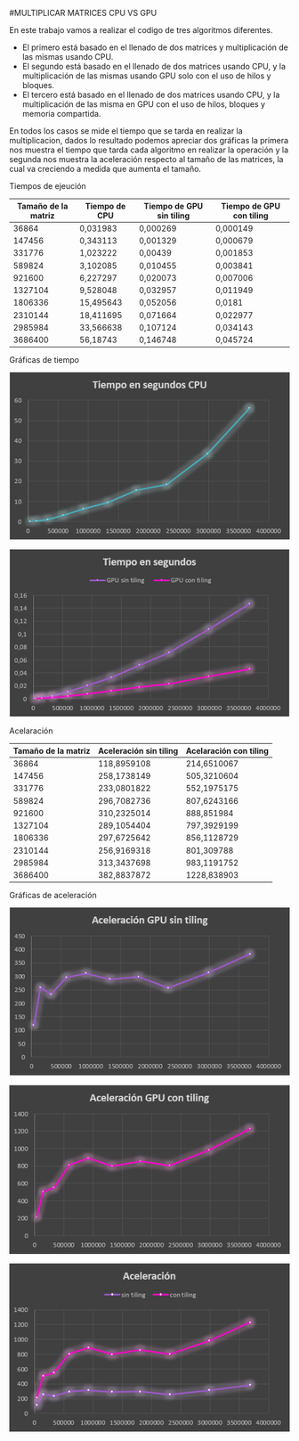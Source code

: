 #MULTIPLICAR MATRICES CPU VS GPU

En este trabajo vamos a realizar el codigo de tres algoritmos diferentes.

* El primero está basado en el llenado de dos matrices y multiplicación de las mismas usando CPU.
* El segundo está basado en el llenado de dos matrices usando CPU, y la multiplicación de las mismas usando GPU solo con el uso de hilos y bloques.
* El tercero está basado en el llenado de dos matrices usando CPU, y la multiplicación de las misma en GPU con el uso de hilos, bloques y memoria compartida.

En todos los casos se mide el tiempo que se tarda en realizar la multiplicacion, dados lo resultado podemos apreciar dos gráficas la primera nos muestra el tiempo que tarda cada algoritmo en realizar la operación y la segunda nos muestra la aceleración respecto al tamaño de las matrices, la cual va creciendo a medida que aumenta el tamaño.

Tiempos de ejeución

Tamaño de la matriz | Tiempo de CPU | Tiempo de GPU sin tiling | Tiempo de GPU con tiling
----- | ----- | ----- | -----
36864 | 0,031983 | 0,000269 | 0,000149
147456 | 0,343113 | 0,001329 | 0,000679
331776 | 1,023222 | 0,00439 | 0,001853
589824 | 3,102085 | 0,010455 | 0,003841
921600 | 6,227297 | 0,020073 | 0,007006
1327104 | 9,528048 | 0,032957 | 0,011949
1806336 | 15,495643 | 0,052056 | 0,0181
2310144 | 18,411695 | 0,071664 | 0,022977
2985984 | 33,566638 | 0,107124 | 0,034143
3686400 | 56,18743 | 0,146748 | 0,045724

Gráficas de tiempo

![Tiempo CPU](https://github.com/anvajaramillo/HPC/blob/master/MULTIPLICAR%20MATRICES/tiempocpu.PNG)

![Tiempo GPU](https://github.com/anvajaramillo/HPC/blob/master/MULTIPLICAR%20MATRICES/tiempogpu.PNG)


Acelaración

Tamaño de la matriz | Aceleración sin tiling | Acelaración con tiling
----- | ----- | -----
36864 | 118,8959108 | 214,6510067
147456 | 258,1738149 | 505,3210604
331776 | 233,0801822 | 552,1975175
589824 | 296,7082736 | 807,6243166
921600 | 310,2325014 | 888,851984
1327104 | 289,1054404 | 797,3929199
1806336 | 297,6725642 | 856,1128729
2310144 | 256,9169318 | 801,309788
2985984 | 313,3437698 | 983,1191752
3686400 | 382,8837872 | 1228,838903

Gráficas de aceleración

![Aceleracion sin tiling](https://github.com/anvajaramillo/HPC/blob/master/MULTIPLICAR%20MATRICES/aceleracionsintiling.PNG)

![Aceleracion con tiling](https://github.com/anvajaramillo/HPC/blob/master/MULTIPLICAR%20MATRICES/aceleracioncontiling.PNG)

![Aceleracion](https://github.com/anvajaramillo/HPC/blob/master/MULTIPLICAR%20MATRICES/aceleracion.PNG)

